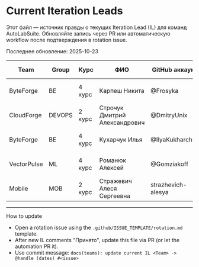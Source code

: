 # Current Iteration Leads

Этот файл — источник правды о текущих Iteration Lead (IL) для команд AutoLabSuite.
Обновляйте запись через PR или автоматическую workflow после подтверждения в rotation issue.

Последнее обновление: 2025-10-23

| Team | Group | Курс | ФИО | GitHub аккаунт | Discord аккаунт | GitHub team |
|------|-------|------|-----|----------------|-----------------|-------------|
| ByteForge | BE | 4 курс | Карпеш Никита | @Frosyka | frosenkal | github-AutoLabSuite-Leaders |
| CloudForge | DEVOPS | 2 курс | Строчук Дмитрий Александрович | @DmitryUnix | yda4ya_ | github-AutoLabSuite-Leaders |
| ByteForge | BE | 4 курс | Кухарчук Илья | @IlyaKukharchuk | chipsoed_ | github-AutoLabSuite-Leaders |
| VectorPulse | ML | 4 курс | Романюк Алексей | @Gomziakoff | gomziakov | github-AutoLabSuite-Leaders |
| Mobile | MOB | 2 курс | Стражевич Алеся Сергеевна | strazhevich-alesya | alesya_str | github-AutoLabSuite-Leaders |

---

How to update

- Open a rotation issue using the `.github/ISSUE_TEMPLATE/rotation.md` template.
- After new IL comments "Принято", update this file via PR (or let the automation PR it).
- Use commit message: `docs(teams): update current IL <Team> -> @handle (dates) #<issue>`
